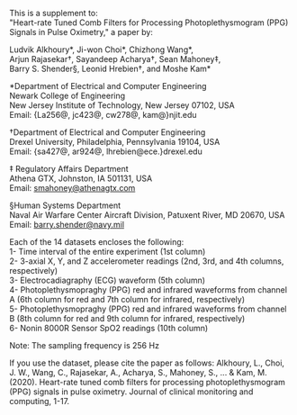 This is a supplement to:                                                                             
"Heart-rate Tuned Comb Filters for Processing Photoplethysmogram (PPG) Signals in Pulse Oximetry," a paper by:                                                                                          

Ludvik Alkhoury*, Ji-won Choi*, Chizhong Wang*,                                                      
Arjun Rajasekar†, Sayandeep Acharya†, Sean Mahoney‡,                                                 
Barry S. Shender§, Leonid Hrebien†, and Moshe Kam*                                                   

*Department of Electrical and Computer Engineering                                                   
Newark College of Engineering                                                                        
New Jersey Institute of Technology, New Jersey 07102, USA                                            
Email: {La256@, jc423@, cw278@, kam@}njit.edu                                                        
                                                                                                      
†Department of Electrical and Computer Engineering                                                   
Drexel University, Philadelphia, Pennsylvania 19104, USA                                             
Email: {sa427@, ar924@, lhrebien@ece.}drexel.edu                                                     
                                                                                                      
‡ Regulatory Affairs Department                                                                      
Athena GTX, Johnston, IA 501131, USA                                                                 
Email: smahoney@athenagtx.com                                                                        
                                                                                                       
§Human Systems Department                                                                            
Naval Air Warfare Center Aircraft Division, Patuxent River, MD 20670, USA                            
Email: barry.shender@navy.mil                                                                        
                                                                                                      

Each of the 14 datasets encloses the following:  
1- Time interval of the entire experiment (1st column)  
2- 3-axial X, Y, and Z accelerometer readings (2nd, 3rd, and 4th columns, respectively)  
3- Electrocadiagraphy (ECG) waveform (5th column)  
4- Photoplethysmopraghy (PPG) red and infrared waveforms from channel A (6th column for red and 7th column for infrared, respectively)  
5- Photoplethysmopraghy (PPG) red and infrared waveforms from channel B (8th column for red and 9th column for infrared, respectively)  
6- Nonin 8000R Sensor SpO2 readings (10th column)  

Note: The sampling frequency is 256 Hz

If you use the dataset, please cite the paper as follows: Alkhoury, L., Choi, J. W., Wang, C., Rajasekar, A., Acharya, S., Mahoney, S., ... & Kam, M. (2020). Heart-rate tuned comb filters for processing photoplethysmogram (PPG) signals in pulse oximetry. Journal of clinical monitoring and computing, 1-17.


